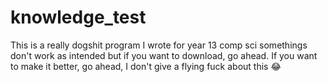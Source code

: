 # knowledge_test
 This is a really dogshit program I wrote for year 13 comp sci
 somethings don't work as intended but if you want to download, go ahead.
 If you want to make it better, go ahead, I don't give a flying fuck about this 😂
